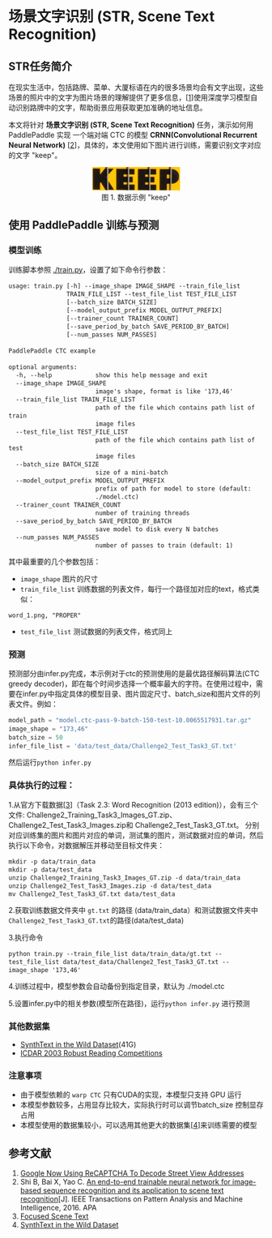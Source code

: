 # 场景文字识别 (STR, Scene Text Recognition)

## STR任务简介

在现实生活中，包括路牌、菜单、大厦标语在内的很多场景均会有文字出现，这些场景的照片中的文字为图片场景的理解提供了更多信息，\[[1](#参考文献)\]使用深度学习模型自动识别路牌中的文字，帮助街景应用获取更加准确的地址信息。

本文将针对 **场景文字识别 (STR, Scene Text Recognition)** 任务，演示如何用 PaddlePaddle 实现 一个端对端 CTC 的模型 **CRNN(Convolutional Recurrent Neural Network)**
\[[2](#参考文献)\]，具体的，本文使用如下图片进行训练，需要识别文字对应的文字 "keep"。

<p align="center">
<img src="./images/503.jpg"/><br/>
图 1. 数据示例 "keep"
</p>

## 使用 PaddlePaddle 训练与预测

### 模型训练
训练脚本参照 [./train.py](./train.py)，设置了如下命令行参数：

```
usage: train.py [-h] --image_shape IMAGE_SHAPE --train_file_list
                TRAIN_FILE_LIST --test_file_list TEST_FILE_LIST
                [--batch_size BATCH_SIZE]
                [--model_output_prefix MODEL_OUTPUT_PREFIX]
                [--trainer_count TRAINER_COUNT]
                [--save_period_by_batch SAVE_PERIOD_BY_BATCH]
                [--num_passes NUM_PASSES]

PaddlePaddle CTC example

optional arguments:
  -h, --help            show this help message and exit
  --image_shape IMAGE_SHAPE
                        image's shape, format is like '173,46'
  --train_file_list TRAIN_FILE_LIST
                        path of the file which contains path list of train
                        image files
  --test_file_list TEST_FILE_LIST
                        path of the file which contains path list of test
                        image files
  --batch_size BATCH_SIZE
                        size of a mini-batch
  --model_output_prefix MODEL_OUTPUT_PREFIX
                        prefix of path for model to store (default:
                        ./model.ctc)
  --trainer_count TRAINER_COUNT
                        number of training threads
  --save_period_by_batch SAVE_PERIOD_BY_BATCH
                        save model to disk every N batches
  --num_passes NUM_PASSES
                        number of passes to train (default: 1)
```

其中最重要的几个参数包括：

- `image_shape` 图片的尺寸
- `train_file_list` 训练数据的列表文件，每行一个路径加对应的text，格式类似：
```
word_1.png, "PROPER"
```
- `test_file_list` 测试数据的列表文件，格式同上

### 预测
预测部分由infer.py完成，本示例对于ctc的预测使用的是最优路径解码算法(CTC greedy decoder)，即在每个时间步选择一个概率最大的字符。在使用过程中，需要在infer.py中指定具体的模型目录、图片固定尺寸、batch_size和图片文件的列表文件。例如：
```python
model_path = "model.ctc-pass-9-batch-150-test-10.0065517931.tar.gz"  
image_shape = "173,46"
batch_size = 50
infer_file_list = 'data/test_data/Challenge2_Test_Task3_GT.txt'
```
然后运行```python infer.py```


### 具体执行的过程：

1.从官方下载数据\[[3](#参考文献)\]（Task 2.3: Word Recognition (2013 edition)），会有三个文件: Challenge2_Training_Task3_Images_GT.zip、Challenge2_Test_Task3_Images.zip和 Challenge2_Test_Task3_GT.txt。
分别对应训练集的图片和图片对应的单词，测试集的图片，测试数据对应的单词，然后执行以下命令，对数据解压并移动至目标文件夹：

```
mkdir -p data/train_data
mkdir -p data/test_data
unzip Challenge2_Training_Task3_Images_GT.zip -d data/train_data
unzip Challenge2_Test_Task3_Images.zip -d data/test_data
mv Challenge2_Test_Task3_GT.txt data/test_data
```

2.获取训练数据文件夹中 `gt.txt` 的路径 (data/train_data）和测试数据文件夹中`Challenge2_Test_Task3_GT.txt`的路径(data/test_data)

3.执行命令
```
python train.py --train_file_list data/train_data/gt.txt --test_file_list data/test_data/Challenge2_Test_Task3_GT.txt --image_shape '173,46'
```
4.训练过程中，模型参数会自动备份到指定目录，默认为 ./model.ctc

5.设置infer.py中的相关参数(模型所在路径)，运行```python infer.py``` 进行预测


### 其他数据集

-   [SynthText in the Wild Dataset](http://www.robots.ox.ac.uk/~vgg/data/scenetext/)(41G)
-   [ICDAR 2003 Robust Reading Competitions](http://www.iapr-tc11.org/mediawiki/index.php?title=ICDAR_2003_Robust_Reading_Competitions)

### 注意事项

- 由于模型依赖的 `warp CTC` 只有CUDA的实现，本模型只支持 GPU 运行
- 本模型参数较多，占用显存比较大，实际执行时可以调节batch_size 控制显存占用
- 本模型使用的数据集较小，可以选用其他更大的数据集\[[4](#参考文献)\]来训练需要的模型

## 参考文献

1. [Google Now Using ReCAPTCHA To Decode Street View Addresses](https://techcrunch.com/2012/03/29/google-now-using-recaptcha-to-decode-street-view-addresses/)
2. Shi B, Bai X, Yao C. [An end-to-end trainable neural network for image-based sequence recognition and its application to scene text recognition](https://arxiv.org/pdf/1507.05717.pdf)[J]. IEEE Transactions on Pattern Analysis and Machine Intelligence, 2016. APA
3. [Focused Scene Text](http://rrc.cvc.uab.es/?ch=2&com=introduction)
4. [SynthText in the Wild Dataset](http://www.robots.ox.ac.uk/~vgg/data/scenetext/)

